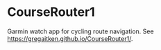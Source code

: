 # CourseRouter1
Garmin watch app for cycling route navigation.
See <https://gregaitken.github.io/CourseRouter1/>.
